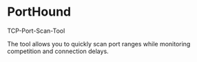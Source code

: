 # PortHound
TCP-Port-Scan-Tool

The tool allows you to quickly scan port ranges while monitoring competition and connection delays.
